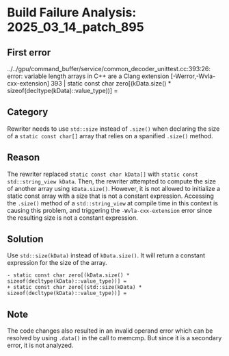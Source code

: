 # Build Failure Analysis: 2025_03_14_patch_895

## First error

../../gpu/command_buffer/service/common_decoder_unittest.cc:393:26: error: variable length arrays in C++ are a Clang extension [-Werror,-Wvla-cxx-extension]
  393 |   static const char zero[(kData.size() * sizeof(decltype(kData)::value_type))] =

## Category
Rewriter needs to use `std::size` instead of `.size()` when declaring the size of a `static const char[]` array that relies on a spanified `.size()` method.

## Reason
The rewriter replaced `static const char kData[]` with `static const std::string_view kData`.  Then, the rewriter attempted to compute the size of another array using `kData.size()`. However, it is not allowed to initialize a static const array with a size that is not a constant expression.  Accessing the `.size()` method of a `std::string_view` at compile time in this context is causing this problem, and triggering the `-Wvla-cxx-extension` error since the resulting size is not a constant expression.

## Solution
Use `std::size(kData)` instead of `kData.size()`. It will return a constant expression for the size of the array.

```
- static const char zero[(kData.size() * sizeof(decltype(kData)::value_type))] =
+ static const char zero[(std::size(kData) * sizeof(decltype(kData)::value_type))] =
```

## Note
The code changes also resulted in an invalid operand error which can be resolved by using `.data()` in the call to memcmp. But since it is a secondary error, it is not analyzed.